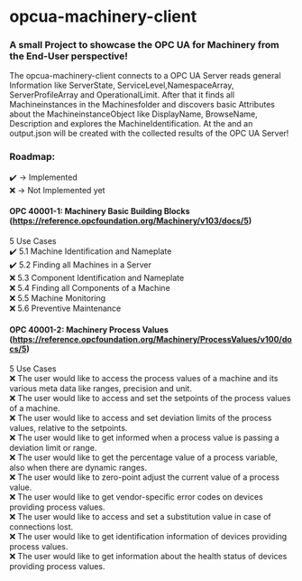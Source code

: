 # opcua-machinery-client

### A small Project to showcase the OPC UA for Machinery from the End-User perspective!

The opcua-machinery-client connects to a OPC UA Server reads general Information like ServerState, ServiceLevel,NamespaceArray, ServerProfileArray and OperationalLimit. After that it finds all Machineinstances in the Machinesfolder and discovers basic Attributes about the MachineinstanceObject like DisplayName, BrowseName, Description and explores the MachineIdentification. At the and an output.json will be created with the collected results of the OPC UA Server!

### Roadmap:

:heavy_check_mark: -> Implemented  
:x: -> Not Implemented yet

#### OPC 40001-1: Machinery Basic Building Blocks (https://reference.opcfoundation.org/Machinery/v103/docs/5)
5 Use Cases  
:heavy_check_mark: 5.1 Machine Identification and Nameplate   
:heavy_check_mark: 5.2 Finding all Machines in a Server    
:x: 5.3 Component Identification and Nameplate  
:x: 5.4 Finding all Components of a Machine    
:x: 5.5 Machine Monitoring  
:x: 5.6 Preventive Maintenance  

#### OPC 40001-2: Machinery Process Values (https://reference.opcfoundation.org/Machinery/ProcessValues/v100/docs/5)
5 Use Cases  
:x: The user would like to access the process values of a machine and its various meta data like ranges, precision and unit.  
:x: The user would like to access and set the setpoints of the process values of a machine.  
:x: The user would like to access and set deviation limits of the process values, relative to the setpoints.  
:x: The user would like to get informed when a process value is passing a deviation limit or range.  
:x: The user would like to get the percentage value of a process variable, also when there are dynamic ranges.  
:x: The user would like to zero-point adjust the current value of a process value.  
:x: The user would like to get vendor-specific error codes on devices providing process values.  
:x: The user would like to access and set a substitution value in case of connections lost.  
:x: The user would like to get identification information of devices providing process values.  
:x: The user would like to get information about the health status of devices providing process values.  
